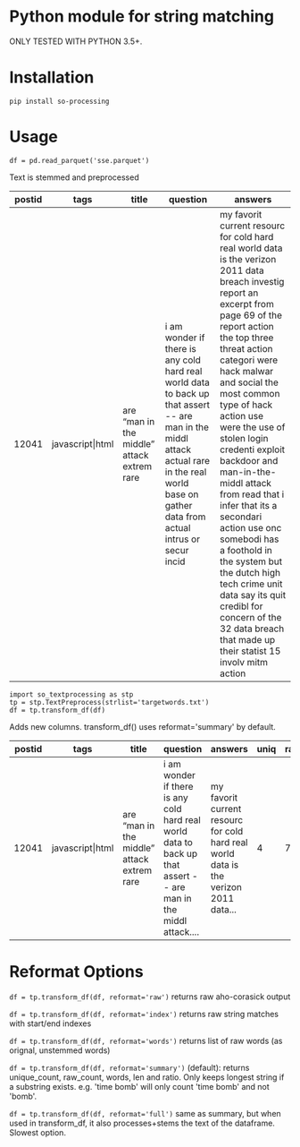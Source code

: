 # Python module for string matching
ONLY TESTED WITH PYTHON 3.5+.

# Installation
```
pip install so-processing
```

# Usage
```
df = pd.read_parquet('sse.parquet')
```
Text is stemmed and preprocessed

| postid | tags             | title                                      | question                                                     | answers                                                      |
| ------ | ---------------- | ------------------------------------------ | ------------------------------------------------------------ | ------------------------------------------------------------ |
| 12041  | javascript\|html | are “man in the middle” attack extrem rare | i am wonder if there is any cold hard real world data to back up that assert -- are man in the middl attack actual rare in the real world base on gather data from actual intrus or secur incid | my favorit current resourc for cold hard real world data is the verizon 2011 data breach investig report an excerpt from page 69 of the report action the top three threat action categori were hack malwar and social the most common type of hack action use were the use of stolen login credenti exploit backdoor and man-in-the-middl attack from read that i infer that its a secondari action use onc somebodi has a foothold in the system but the dutch high tech crime unit data say its quit credibl for concern of the 32 data breach that made up their statist 15 involv mitm action |

```
import so_textprocessing as stp
tp = stp.TextPreprocess(strlist='targetwords.txt')
df = tp.transform_df(df)
```
Adds new columns. transform_df() uses reformat='summary' by default.

| postid | tags             | title                                      | question                                                     | answers                                                      | uniq | raw  | words                                                   | len  | ratio  |
| ------ | ---------------- | ------------------------------------------ | ------------------------------------------------------------ | ------------------------------------------------------------ | ---- | ---- | ------------------------------------------------------- | ---- | ------ |
| 12041  | javascript\|html | are “man in the middle” attack extrem rare | i am wonder if there is any cold hard real world data to back up that assert -- are man in the middl attack.... | my favorit current resourc for cold hard real world data is the verizon 2011 data... | 4    | 7    | man in the middle\| attack\|malware \|man-in-the-middle | 151  | 0.0463 |

# Reformat Options
```df = tp.transform_df(df, reformat='raw')```
returns raw aho-corasick output

```df = tp.transform_df(df, reformat='index')```
returns raw string matches with start/end indexes

```df = tp.transform_df(df, reformat='words')```
returns list of raw words (as orignal, unstemmed words)

```df = tp.transform_df(df, reformat='summary')```
(default): returns unique_count, raw_count, words, len and ratio. Only keeps longest string if a substring exists.  e.g. 'time bomb' will only count 'time bomb' and not 'bomb'.

```df = tp.transform_df(df, reformat='full')```
same as summary, but when used in transform_df, it also processes+stems the text of the dataframe. Slowest option.
